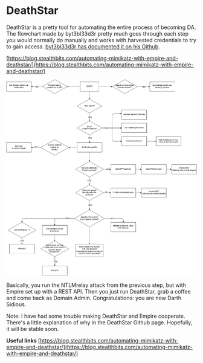 # DeathStar

DeathStar is a pretty tool for automating the entire process of becoming DA. The flowchart made by byt3bl33d3r pretty much goes through each step you would normally do manually and works with harvested credentials to try to gain access. [byt3bl33d3r has documented it on his Github](https://byt3bl33d3r.github.io/automating-the-empire-with-the-death-star-getting-domain-admin-with-a-push-of-a-button.html).

[https://blog.stealthbits.com/automating-mimikatz-with-empire-and-deathstar/](https://blog.stealthbits.com/automating-mimikatz-with-empire-and-deathstar/)

![](../.gitbook/assets/deathstar.png)

Basically, you run the NTLMrelay attack from the previous step, but with Empire set up with a REST API. Then you just run DeathStar, grab a coffee and come back as Domain Admin. Congratulations: you are now Darth Sidious.

Note: I have had some trouble making DeathStar and Empire cooperate. There's a little explanation of why in the DeathStar Github page. Hopefully, it will be stable soon.

**Useful links** [https://blog.stealthbits.com/automating-mimikatz-with-empire-and-deathstar/](https://blog.stealthbits.com/automating-mimikatz-with-empire-and-deathstar/)

